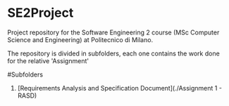 # SE2Project
Project repository for the Software Engineering 2 course (MSc Computer Science and Engineering) at Politecnico di Milano.

The repository is divided in subfolders, each one contains the work done for the relative 'Assignment'

#Subfolders
1. [Requirements Analysis and Specification Document](./Assignment 1 - RASD)
